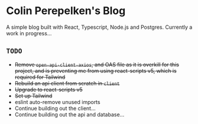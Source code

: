 # Colin Perepelken's Blog

A simple blog built with React, Typescript, Node.js and Postgres. Currently a work in progress...

## `TODO`

- ~~Remove `open-api-client-axios`, and OAS file as it is overkill for this project, and is preventing me from using react-scripts v5, which is required for Tailwind~~
- ~~Rebuild an api client from scratch in `client`~~
- ~~Upgrade to react-scripts v5~~
- ~~Set up Tailwind~~
- eslint auto-remove unused imports
- Continue building out the client...
- Continue building out the api and database...
